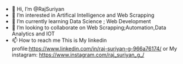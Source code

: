 - 👋 Hi, I’m @RajSuriyan
- 👀 I’m interested in Artifical Intelligence and Web Scrapping
- 🌱 I’m currently learning Data Science ; Web Development
- 💞️ I’m looking to collaborate on Web Scrapping;Automation,Data Analytics and IOT
- 📫 How to reach me This is My linkedin profile:https://www.linkedin.com/in/raj-suriyan-g-966a76174/ or My instagram: https://www.instagram.com/raj_suriyan_g_/


<!---
RajSuriyan/RajSuriyan is a ✨ special ✨ repository because its `README.md` (this file) appears on your GitHub profile.
You can click the Preview link to take a look at your changes.
--->
